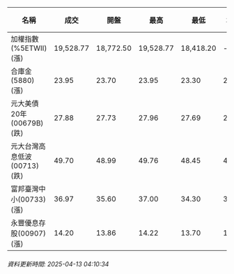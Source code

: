 | 名稱 | 成交 | 開盤 | 最高 | 最低 | 均價 | 成交金額(億) | 昨收 | 漲跌幅 | 漲跌 | 總量 | 昨量 | 振幅 |
| -------- | -------- | -------- | -------- |-------- | -------- | -------- |-------- |-------- |-------- | -------- | -------- |-------- |
|加權指數(%5ETWII) (漲)|19,528.77|18,772.50|19,528.77|18,418.20|-|5,149.49|19,000.03|2.78%|528.74|9,053,047|0|5.85%|
|合庫金(5880) (漲)|23.95|23.70|23.95|23.30|23.76|4.00|23.75|0.84%|0.20|16,837|19,294|2.74%|
|元大美債20年(00679B) (跌)|27.88|27.73|27.96|27.69|27.86|32.35|28.91|3.56%|1.03|116,110|91,109|0.93%|
|元大台灣高息低波(00713) (跌)|49.70|48.99|49.76|48.45|49.42|18.23|50.95|2.45%|1.25|36,895|31,078|2.57%|
|富邦臺灣中小(00733) (漲)|36.97|35.60|37.00|34.30|35.87|2.52|36.03|2.61%|0.94|7,016|692|7.49%|
|永豐優息存股(00907) (漲)|14.20|13.86|14.22|13.70|14.09|0.791|14.19|0.07%|0.01|5,612|9,461|3.66%|
###### 資料更新時間: 2025-04-13 04:10:34
